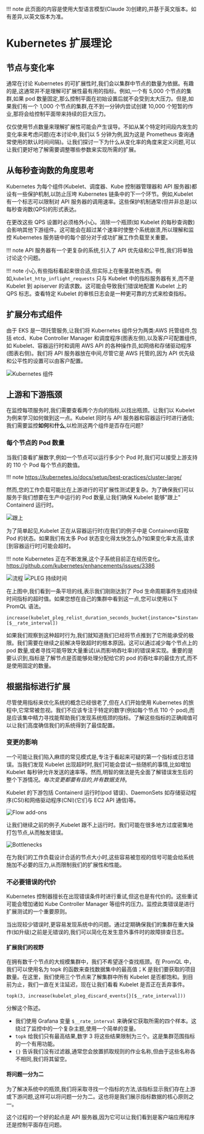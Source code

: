 
!!! note
    此页面的内容是使用大型语言模型(Claude 3)创建的,并基于英文版本。如有差异,以英文版本为准。

# Kubernetes 扩展理论

## 节点与变化率
通常在讨论 Kubernetes 的可扩展性时,我们会以集群中节点的数量为依据。有趣的是,这通常并不是理解可扩展性最有用的指标。例如,一个有 5,000 个节点的集群,如果 pod 数量固定,那么控制平面在初始设置后就不会受到太大压力。但是,如果我们有一个 1,000 个节点的集群,在不到一分钟内尝试创建 10,000 个短暂的作业,那将会给控制平面带来持续的巨大压力。

仅仅使用节点数量来理解扩展性可能会产生误导。不如从某个特定时间段内发生的变化率来考虑问题(在本讨论中,我们以 5 分钟为例,因为这是 Prometheus 查询通常使用的默认时间间隔)。让我们探讨一下为什么从变化率的角度来定义问题,可以让我们更好地了解需要调整哪些参数来实现所需的扩展。

## 从每秒查询数的角度思考
Kubernetes 为每个组件(Kubelet、调度器、Kube 控制器管理器和 API 服务器)都设有一些保护机制,以防止压垮 Kubernetes 链条中的下一个环节。例如,Kubelet 有一个标志可以限制对 API 服务器的调用速率。这些保护机制通常(但并非总是)以每秒查询数(QPS)的形式表达。

在更改这些 QPS 设置时必须格外小心。消除一个瓶颈(如 Kubelet 的每秒查询数)会影响其他下游组件。这可能会在超过某个速率时使整个系统崩溃,所以理解和监控 Kubernetes 服务链中的每个部分对于成功扩展工作负载至关重要。

!!! note 
    API 服务器有一个更复杂的系统,引入了 API 优先级和公平性,我们将单独讨论这个问题。

!!! note 
    小心,有些指标看起来很合适,但实际上在衡量其他东西。例如,`kubelet_http_inflight_requests` 只与 Kubelet 中的指标服务器有关,而不是 Kubelet 到 apiserver 的请求数。这可能会导致我们错误地配置 Kubelet 上的 QPS 标志。查看特定 Kubelet 的审核日志会是一种更可靠的方式来检查指标。

## 扩展分布式组件

由于 EKS 是一项托管服务,让我们将 Kubernetes 组件分为两类:AWS 托管组件,包括 etcd、Kube Controller Manager 和调度程序(图表左侧),以及客户可配置组件,如 Kubelet、容器运行时和调用 AWS API 的各种操作员,如网络和存储驱动程序(图表右侧)。我们将 API 服务器放在中间,尽管它是 AWS 托管的,因为 API 优先级和公平性的设置可以由客户配置。

![Kubernetes 组件](../images/k8s-components.png)

## 上游和下游瓶颈
在监控每项服务时,我们需要查看两个方向的指标,以找出瓶颈。让我们以 Kubelet 为例来学习如何做到这一点。Kubelet 同时与 API 服务器和容器运行时进行通信;我们需要监控**如何**和**什么**,以检测这两个组件是否存在问题?

### 每个节点的 Pod 数量
当我们查看扩展数字,例如一个节点可以运行多少个 Pod 时,我们可以接受上游支持的 110 个 Pod 每个节点的数值。

!!! note
    https://kubernetes.io/docs/setup/best-practices/cluster-large/

然而,您的工作负载可能比在上游进行的可扩展性测试更复杂。为了确保我们可以服务于我们想要在生产中运行的 Pod 数量,让我们确保 Kubelet 能够"跟上" Containerd 运行时。

![跟上](../images/keeping-up.png)

为了简单起见,Kubelet 正在从容器运行时(在我们的例子中是 Containerd)获取 Pod 的状态。如果我们有太多 Pod 状态变化得太快怎么办?如果变化率太高,请求[到容器运行时]可能会超时。

!!! note 
    Kubernetes 正在不断发展,这个子系统目前正在经历变化。https://github.com/kubernetes/enhancements/issues/3386

![流程](../images/flow.png)
![PLEG 持续时间](../images/PLEG-duration.png)

在上图中,我们看到一条平坦的线,表示我们刚刚达到了 Pod 生命周期事件生成持续时间指标的超时值。如果您想在自己的集群中看到这一点,您可以使用以下 PromQL 语法。
```
increase(kubelet_pleg_relist_duration_seconds_bucket{instance="$instance"}[$__rate_interval])
```


如果我们观察到这种超时行为,我们就知道我们已经将节点推到了它所能承受的极限。我们需要在继续之前解决导致超时的根本原因。这可以通过减少每个节点上的 pod 数量,或者寻找可能导致大量重试(从而影响吞吐率)的错误来实现。重要的是要认识到,指标是了解节点是否能够处理分配给它的 pod 的吞吐率的最佳方式,而不是使用固定的数量。

## 根据指标进行扩展
尽管使用指标来优化系统的概念已经很老了,但在人们开始使用 Kubernetes 的旅程中,它常常被忽视。我们不应该专注于特定的数字(例如每个节点 110 个 pod),而是应该集中精力寻找能帮助我们发现系统瓶颈的指标。了解这些指标的正确阈值可以让我们高度确信我们的系统得到了最佳配置。

### 变更的影响
一个可能让我们陷入麻烦的常见模式是,专注于看起来可疑的第一个指标或日志错误。当我们发现 Kubelet 出现超时时,我们可能会尝试一些随机的事情,比如增加 Kubelet 每秒钟允许发送的速率等。然而,明智的做法是先全面了解错误发生后的整个下游情况。*每次变更都要有目的,并有数据支持*。

Kubelet 的下游包括 Containerd 运行时(pod 错误)、DaemonSets 如存储驱动程序(CSI)和网络驱动程序(CNI)(它们与 EC2 API 通信)等。

![Flow add-ons](../images/flow-addons.png)

让我们继续之前的例子,Kubelet 跟不上运行时。我们可能在很多地方过度密集地打包节点,从而触发错误。

![Bottlenecks](../images/bottlenecks.png)

在为我们的工作负载设计合适的节点大小时,这些容易被忽视的信号可能会给系统施加不必要的压力,从而限制我们的扩展性和性能。

### 不必要错误的代价

Kubernetes 控制器擅长在出现错误条件时进行重试,但这也是有代价的。这些重试可能会增加诸如 Kube Controller Manager 等组件的压力。监控此类错误是进行扩展测试的一个重要原则。

当出现较少错误时,更容易发现系统中的问题。通过定期确保我们的集群在重大操作(如升级)之前是无错误的,我们可以简化在发生意外事件时的故障排查日志。

#### 扩展我们的视野
在拥有数千个节点的大规模集群中，我们不希望逐个查找瓶颈。在 PromQL 中，我们可以使用名为 topk 的函数来查找数据集中的最高值；K 是我们要获取的项目数量。在这里，我们使用三个节点来了解集群中所有 Kubelet 是否都饱和。到目前为止，我们一直在关注延迟，现在让我们看看 Kubelet 是否正在丢弃事件。
```
topk(3, increase(kubelet_pleg_discard_events{}[$__rate_interval]))
```


分解这个陈述。

* 我们使用 Grafana 变量 `$__rate_interval` 来确保它获取所需的四个样本。这绕过了监控中的一个复杂主题,使用一个简单的变量。
* `topk` 给我们只有最高结果,数字 3 将这些结果限制为三个。这是集群范围指标的一个有用功能。
* `{}` 告诉我们没有过滤器,通常您会放置抓取规则的作业名称,但由于这些名称各不相同,我们将其留空。

#### 将问题一分为二

为了解决系统中的瓶颈,我们将采取寻找一个指标的方法,该指标显示我们存在上游或下游问题,这样可以将问题一分为二。这也将是我们展示指标数据的核心原则之一。

这个过程的一个好的起点是 API 服务器,因为它可以让我们看到是客户端应用程序还是控制平面存在问题。
